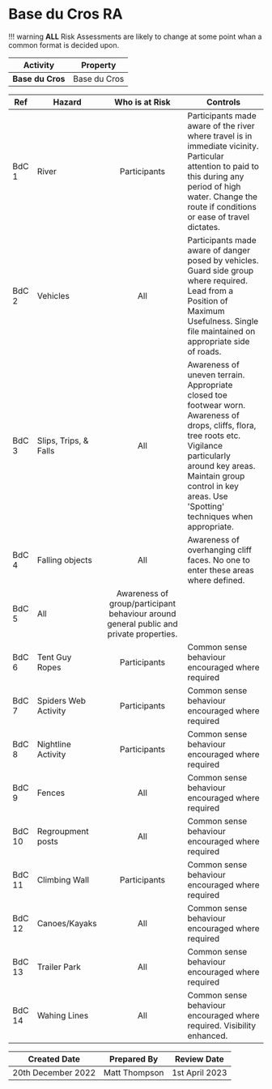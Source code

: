 # Base du Cros RA

!!! warning
    **ALL** Risk Assessments are likely to change at some point whan a common format is decided upon.

|**Activity**|**Property**|
|---|---|
|**Base du Cros**|Base du Cros|

|**Ref**|**Hazard**|**Who is at Risk**|**Controls**|
|---|---|:---:|---|
|BdC 1|River|Participants|Participants made aware of the river where travel is in immediate vicinity. Particular attention to paid to this during any period of high water. Change the route if conditions or ease of travel dictates.|
|BdC 2|Vehicles|All|Participants made aware of danger posed by vehicles. Guard side group where required. Lead from a Position of Maximum Usefulness. Single file maintained on appropriate side of roads.|
|BdC 3|Slips, Trips, & Falls|All|Awareness of uneven terrain.  Appropriate closed toe footwear worn. Awareness of drops, cliffs, flora, tree roots etc. Vigilance particularly around key areas. Maintain group control in key areas. Use 'Spotting' techniques when appropriate.|
|BdC 4| Falling objects | All | Awareness of overhanging cliff faces. No one to enter these areas where defined. |
|BdC 5|All|Awareness of group/participant behaviour around general public and private properties.|
|BdC 6|Tent Guy Ropes|Participants | Common sense behaviour encouraged where required|
|BdC 7|Spiders Web Activity|Participants | Common sense behaviour encouraged where required |
|BdC 8|Nightline Activity|Participants | Common sense behaviour encouraged where required |
|BdC 9|Fences|All|Common sense behaviour encouraged where required|
|BdC 10| Regroupment posts |All | Common sense behaviour encouraged where required |
|BdC 11|Climbing Wall|Participants | Common sense behaviour encouraged where required |
|BdC 12|Canoes/Kayaks|All|Common sense behaviour encouraged where required|
|BdC 13|Trailer Park|All|Common sense behaviour encouraged where required|
|BdC 14|Wahing Lines|All|Common sense behaviour encouraged where required. Visibility enhanced.|

|**Created Date**|**Prepared By**|**Review Date**|
|---|---|---|
|20th December 2022|Matt Thompson|1st April 2023|
